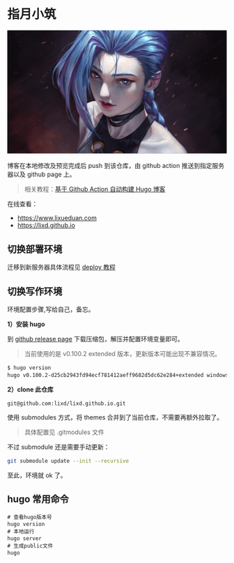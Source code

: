 # 指月小筑
![](./static/img/jinx.png)

博客在本地修改及预览完成后 push 到该仓库，由 github action 推送到指定服务器以及 github page 上。
> 相关教程：[基于 Github Action 自动构建 Hugo 博客](https://www.lixueduan.com/post/blog/01-github-action-deploy-hugo/)

在线查看：
* https://www.lixueduan.com
* https://lixd.github.io





## 切换部署环境

迁移到新服务器具体流程见 [deploy 教程](./deploy/readme.md)



## 切换写作环境

环境配置步骤,写给自己，备忘。

**1）安装 hugo**

到 [github release page](https://github.com/gohugoio/hugo/releases) 下载压缩包，解压并配置环境变量即可。

> 当前使用的是 v0.100.2 extended 版本，更新版本可能出现不兼容情况。

```bash
$ hugo version
hugo v0.100.2-d25cb2943fd94ecf781412aeff9682d5dc62e284+extended windows/amd64 BuildDate=2022-06-08T10:25:57Z VendorInfo=gohugoio
```



**2）clone 此仓库**

```
git@github.com:lixd/lixd.github.io.git
```

使用 submodules 方式，将 themes 合并到了当前仓库，不需要再额外拉取了。

> 具体配置见 .gitmodules 文件

不过 submodule 还是需要手动更新：

```bash
git submodule update --init --recursive
```

至此，环境就 ok 了。



## hugo 常用命令

```
# 查看hugo版本号
hugo version 
# 本地运行
hugo server
# 生成public文件
hugo
```